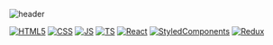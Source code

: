 ![header](https://capsule-render.vercel.app/api?type=waving&color=auto&height=300&section=header&text=hemtory%20Git&fontSize=90)

[![HTML5](https://img.shields.io/badge/HTML5-E34F26?style=flat-square&logo=HTML5&logoColor=black)](https://github.com/LeeHoHyun-hemtory)
[![CSS](https://img.shields.io/badge/CSS3-1572B6?style=flat-square&logo=CSS3&logoColor=black)](https://github.com/LeeHoHyun-hemtory)
[![JS](https://img.shields.io/badge/JavaScript-F7DF1E?style=flat-square&logo=JavaScript&logoColor=black)](https://github.com/LeeHoHyun-hemtory)
[![TS](https://img.shields.io/badge/TypeScript-3178C6?style=flat-square&logo=TypeScript&logoColor=black)](https://github.com/LeeHoHyun-hemtory)
[![React](https://img.shields.io/badge/React-61DAFB?style=flat-square&logo=React&logoColor=black)](https://github.com/LeeHoHyun-hemtory)
[![StyledComponents](https://img.shields.io/badge/StyledComponent-DB7093?style=flat-square&logo=styled-components&logoColor=black)](https://github.com/LeeHoHyun-hemtory)
[![Redux](https://img.shields.io/badge/Redux-764ABC?style=flat-square&logo=Redux&logoColor=black)](https://github.com/LeeHoHyun-hemtory)

